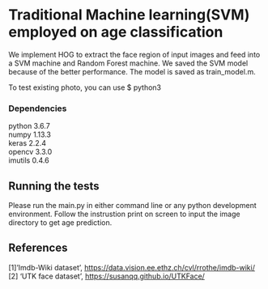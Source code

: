 
# Traditional Machine learning(SVM) employed on age classification
We implement HOG to extract the face region of input images and feed into a SVM machine and Random Forest machine. We saved the SVM model because of the better performance. The model is saved as train_model.m. 

To test existing photo, you can use $ python3 



### Dependencies
python 3.6.7<br />
numpy 1.13.3<br />
keras 2.2.4<br />
opencv 3.3.0<br />
imutils 0.4.6

## Running the tests

Please run the main.py in either command line or any python development environment. Follow the instrustion print on screen
to input the image directory to get age prediction. 


## References

[1]’Imdb-Wiki dataset’, https://data.vision.ee.ethz.ch/cvl/rrothe/imdb-wiki/<br />
[2] ‘UTK face dataset’, https://susanqq.github.io/UTKFace/<br />
